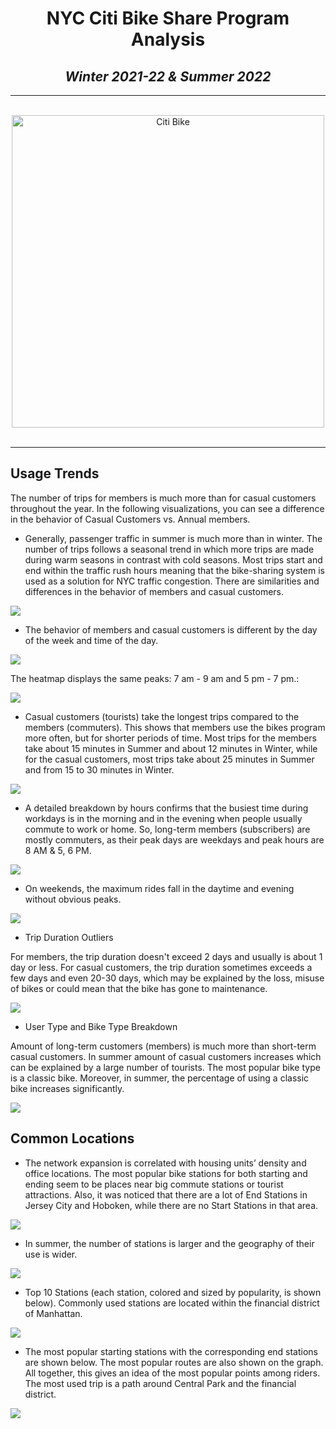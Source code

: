 <div style="text-align:center">
    <h1>NYC Citi Bike Share Program Analysis</h1>
    <h2><i>Winter 2021-22  & Summer 2022 </i></h2>
</div>
<hr>
<br>
<div style="text-align:center">
    <img src="./images/CitiByke_pic.jpeg" alt="Citi Bike" width="500"/>
</div>
<br>
<hr>



## Usage Trends

The number of trips for members is much more than for casual customers throughout the year. In the following visualizations, you can see a difference in the behavior of Casual Customers vs. Annual members.

* Generally, passenger traffic in summer is much more than in winter. The number of trips follows a seasonal trend in which more trips are made during warm seasons in contrast with cold seasons. Most trips start and end within the traffic rush hours meaning that the bike-sharing system is used as a solution for NYC traffic congestion. There are similarities and differences in the behavior of members and casual customers.

![](images/015.png)

* The behavior of members and casual customers is different by the day of the week and time of the day.

![](images/016.png)

The heatmap displays the same peaks: 7 am - 9 am and 5 pm - 7 pm.:

![](images/025.png)

* Casual customers (tourists) take the longest trips compared to the members (commuters). This shows that members use the bikes program more often, but for shorter periods of time. Most trips for the members take about 15 minutes in Summer and about 12 minutes in Winter, while for the casual customers, most trips take about 25 minutes in Summer and from 15 to 30 minutes in Winter.

![](images/017.png)

* A detailed breakdown by hours confirms that the busiest time during workdays is in the morning and in the evening when people usually commute to work or home. So, long-term members (subscribers) are mostly commuters, as their peak days are weekdays and peak hours are 8 AM & 5, 6 PM.

![](images/018.png)

* On weekends, the maximum rides fall in the daytime and evening  without obvious peaks.

![](images/019.png)

* Trip Duration Outliers

For members, the trip duration doesn't exceed 2 days and usually is about 1 day or less. For casual customers, the trip duration sometimes exceeds a few days and even 20-30 days, which may be explained by the loss, misuse of bikes or could mean that the bike has gone to maintenance.

![](images/020.png)

* User Type and Bike Type Breakdown

Amount of long-term customers (members) is much more than short-term casual customers.  In summer amount of casual customers increases which can be explained by a large number of tourists. The most popular bike type is a classic bike. Moreover, in summer, the percentage of using a classic bike increases significantly.

![](images/021.png)

## Common Locations

* The network expansion is correlated with housing units’ density and office locations. The most popular bike stations for both starting and ending seem to be places near big commute stations or tourist attractions.  Also, it was noticed that there are a lot of End Stations in Jersey City and Hoboken, while there are no Start Stations in that area.


![](images/022a.png)

*  In summer, the number of stations is larger and the geography of their use is wider.

![](images/022.png)


* Top 10 Stations (each station, colored and sized by popularity, is shown below).
Commonly used stations are located within the financial district of Manhattan. 

![](images/023.png)

* The most popular starting stations with the corresponding end stations are shown below. The most popular routes are also shown on the graph. All together, this gives an idea of the most popular points among riders. The most used trip is a path around Central Park and the financial district.

![](images/009.png)



